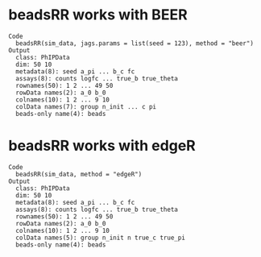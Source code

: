 # beadsRR works with BEER

    Code
      beadsRR(sim_data, jags.params = list(seed = 123), method = "beer")
    Output
      class: PhIPData 
      dim: 50 10 
      metadata(8): seed a_pi ... b_c fc
      assays(8): counts logfc ... true_b true_theta
      rownames(50): 1 2 ... 49 50
      rowData names(2): a_0 b_0
      colnames(10): 1 2 ... 9 10
      colData names(7): group n_init ... c pi
      beads-only name(4): beads

# beadsRR works with edgeR

    Code
      beadsRR(sim_data, method = "edgeR")
    Output
      class: PhIPData 
      dim: 50 10 
      metadata(8): seed a_pi ... b_c fc
      assays(8): counts logfc ... true_b true_theta
      rownames(50): 1 2 ... 49 50
      rowData names(2): a_0 b_0
      colnames(10): 1 2 ... 9 10
      colData names(5): group n_init n true_c true_pi
      beads-only name(4): beads

